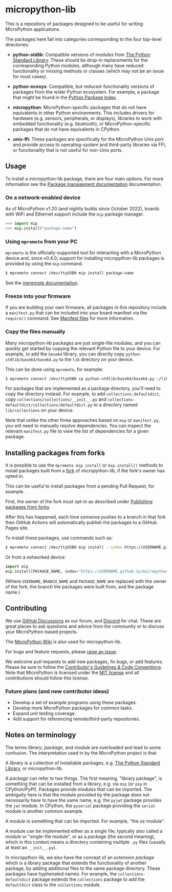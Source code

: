 # micropython-lib

This is a repository of packages designed to be useful for writing MicroPython
applications.

The packages here fall into categories corresponding to the four top-level
directories:

* **python-stdlib**: Compatible versions of modules from [The Python Standard
    Library](https://docs.python.org/3/library/). These should be drop-in
    replacements for the corresponding Python modules, although many have
    reduced functionality or missing methods or classes (which may not be an
    issue for most cases).

 * **python-ecosys**: Compatible, but reduced-functionality versions of
     packages from the wider Python ecosystem. For example, a package that
     might be found in the [Python Package Index](https://pypi.org/).

 * **micropython**: MicroPython-specific packages that do not have equivalents
     in other Python environments. This includes drivers for hardware
     (e.g. sensors, peripherals, or displays), libraries to work with
     embedded functionality (e.g. bluetooth), or MicroPython-specific
     packages that do not have equivalents in CPython.

* **unix-ffi**: These packages are specifically for the MicroPython Unix port
    and provide access to operating-system and third-party libraries via FFI,
    or functionality that is not useful for non-Unix ports.

## Usage

To install a micropython-lib package, there are four main options. For more
information see the [Package management documentation](https://docs.micropython.org/en/latest/reference/packages.html)
documentation.

### On a network-enabled device

As of MicroPython v1.20 (and nightly builds since October 2022), boards
with WiFi and Ethernet support include the `mip` package manager.

```py
>>> import mip
>>> mip.install("package-name")
```

### Using `mpremote` from your PC

`mpremote` is the officially-supported tool for interacting with a MicroPython
device and, since v0.4.0, support for installing micropython-lib packages is
provided by using the `mip` command.

```bash
$ mpremote connect /dev/ttyUSB0 mip install package-name
```

See the [mpremote documentation](https://docs.micropython.org/en/latest/reference/mpremote.html).

### Freeze into your firmware

If you are building your own firmware, all packages in this repository include
a `manifest.py` that can be included into your board manifest via the
`require()` command. See [Manifest files](https://docs.micropython.org/en/latest/reference/manifest.html#require) for
more information.

### Copy the files manually

Many micropython-lib packages are just single-file modules, and you can
quickly get started by copying the relevant Python file to your device. For
example, to add the `base64` library, you can directly copy
`python-stdlib/base64/base64.py` to the `lib` directory on your device.

This can be done using `mpremote`, for example:

```bash
$ mpremote connect /dev/ttyUSB0 cp python-stdlib/base64/base64.py :/lib
```

For packages that are implemented as a package directory, you'll need to copy
the directory instead. For example, to add `collections.defaultdict`, copy
`collections/collections/__init__.py` and
`collections-defaultdict/collections/defaultdict.py` to a directory named
`lib/collections` on your device.

Note that unlike the other three approaches based on `mip` or `manifest.py`,
you will need to manually resolve dependencies. You can inspect the relevant
`manifest.py` file to view the list of dependencies for a given package.

## Installing packages from forks

It is possible to use the `mpremote mip install` or `mip.install()` methods to
install packages built from a
[fork](https://docs.github.com/en/pull-requests/collaborating-with-pull-requests/working-with-forks/about-forks)
of micropython-lib, if the fork's owner has opted in.

This can be useful to install packages from a pending Pull Request, for example.

First, the owner of the fork must opt-in as described under
[Publishing packages from forks](CONTRIBUTING.md#publishing-packages-from-forks).

After this has happened, each time someone pushes to a branch in that fork then
GitHub Actions will automatically publish the packages to a GitHub Pages site.

To install these packages, use commands such as:

```bash
$ mpremote connect /dev/ttyUSB0 mip install --index https://USERNAME.github.io/micropython-lib/mip/BRANCH_NAME PACKAGE_NAME
```

Or from a networked device:

```py
import mip
mip.install(PACKAGE_NAME, index="https://USERNAME.github.io/micropython-lib/mip/BRANCH_NAME")
```

(Where `USERNAME`, `BRANCH_NAME` and `PACKAGE_NAME` are replaced with the owner
of the fork, the branch the packages were built from, and the package name.)

## Contributing

We use [GitHub Discussions](https://github.com/micropython/micropython/discussions)
as our forum, and [Discord](https://micropython.org/discord) for chat. These
are great places to ask questions and advice from the community or to discuss your
MicroPython-based projects.

The [MicroPython Wiki](https://github.com/micropython/micropython/wiki) is
also used for micropython-lib.

For bugs and feature requests, please [raise an issue](https://github.com/micropython/micropython-lib/issues/new).

We welcome pull requests to add new packages, fix bugs, or add features.
Please be sure to follow the
[Contributor's Guidelines & Code Conventions](CONTRIBUTING.md). Note that
MicroPython is licensed under the [MIT license](LICENSE) and all contributions
should follow this license.

### Future plans (and new contributor ideas)

* Develop a set of example programs using these packages.
* Develop more MicroPython packages for common tasks.
* Expand unit testing coverage.
* Add support for referencing remote/third-party repositories.

## Notes on terminology

The terms *library*, *package*, and *module* are overloaded and lead to some
confusion. The interpretation used in by the MicroPython project is that:

A *library* is a collection of installable packages, e.g. [The Python Standard
  Library](https://docs.python.org/3/library/), or micropython-lib.

A *package* can refer to two things. The first meaning, "library package", is
something that can be installed from a library, e.g. via `mip` (or `pip` in
CPython/PyPI). Packages provide *modules* that can be imported. The ambiguity
here is that the module provided by the package does not necessarily have to
have the same name, e.g. the `pyjwt` package provides the `jwt` module. In
CPython, the `pyserial` package providing the `serial` module is another
common example.

A *module* is something that can be imported. For example, "the *os* module".

A module can be implemented either as a single file, typically also called
a *module* or "single-file module", or as a *package* (the second meaning),
which in this context means a directory containing multiple `.py` files
(usually at least an `__init__.py`).

In micropython-lib, we also have the concept of an *extension package* which
is a library package that extends the functionality of another package, by
adding additional files to the same package directory. These packages have
hyphenated names. For example, the `collections-defaultdict` package extends
the `collections` package to add the `defaultdict` class to the `collections`
module.

